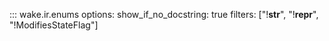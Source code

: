 ::: wake.ir.enums
    options:
      show_if_no_docstring: true
      filters: ["!__str__", "!__repr__", "!ModifiesStateFlag"]
